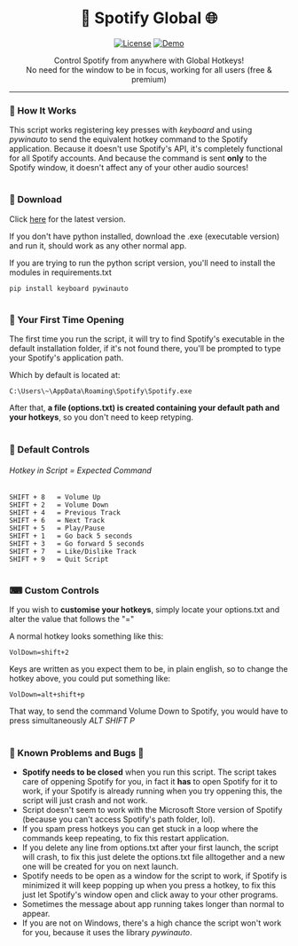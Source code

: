 <h1 align="center">🎵 Spotify Global 🌐</h1>
<div align="center">
  
  <a href="https://github.com/mavvos/SpotifyGlobal/blob/main/LICENSE">![License](https://img.shields.io/badge/License-MIT-red)</a>
  <a href="https://github.com/mavvos/SpotifyGlobal/releases/latest">![Demo](https://img.shields.io/badge/Download-Latest-green)</a>

  Control Spotify from anywhere with Global Hotkeys!\
  No need for the window to be in focus, working for all users (free & premium)

</div>
<hr>
<h3>🔨 How It Works</h3>
This script works registering key presses with <i>keyboard</i> and using <i>pywinauto</i> to send the equivalent hotkey command to the Spotify application.
Because it doesn't use Spotify's API, it's completely functional for all Spotify accounts.
And because the command is sent <b>only</b> to the Spotify window, it doesn't affect any of your other audio sources!

#
<h3>🎁 Download</h3>
Click <a href="https://github.com/mavvos/SpotifyGlobal/releases/latest">here</a> for the latest version.

If you don't have python installed, download the .exe (executable version) and run it, should work as any other normal app.

If you are trying to run the python script version, you'll need to install the modules in requirements.txt
```
pip install keyboard pywinauto
```


#
<h3>📂 Your First Time Opening</h3>
The first time you run the script, it will try to find Spotify's executable in the default installation folder, if it's not found there, you'll be prompted to type your Spotify's application path.

Which by default is located at:
```
C:\Users\~\AppData\Roaming\Spotify\Spotify.exe
```
After that, <b>a file (options.txt) is created containing your default path and your hotkeys</b>, so you don't need to keep retyping.

#
<h3>🎹 Default Controls</h3>
<h6>Hotkey in Script = Expected Command</h6>

```
SHIFT + 8   = Volume Up
SHIFT + 2   = Volume Down
SHIFT + 4   = Previous Track
SHIFT + 6   = Next Track
SHIFT + 5   = Play/Pause
SHIFT + 1   = Go back 5 seconds
SHIFT + 3   = Go forward 5 seconds
SHIFT + 7   = Like/Dislike Track
SHIFT + 9   = Quit Script
```

#
<h3>⌨ Custom Controls</h3>
If you wish to <b>customise your hotkeys</b>, simply locate your options.txt and alter the value that follows the "="

A normal hotkey looks something like this:
```
VolDown=shift+2
```

Keys are written as you expect them to be, in plain english, so to change the hotkey above, you could put something like:
```
VolDown=alt+shift+p
```

That way, to send the command Volume Down to Spotify, you would have to press simultaneously <i>ALT SHIFT P</i>

#
<h3>🐜 Known Problems and Bugs 🦟</h3>
<ul>
<li><b>Spotify needs to be closed</b> when you run this script. The script takes care of oppening Spotify for you, in fact it <b>has</b> to open Spotify for it to work, if your Spotify is already running when you try oppening this, the script will just crash and not work.</li>
<li>Script doesn't seem to work with the Microsoft Store version of Spotify (because you can't access Spotify's path folder, lol).</li>
<li>If you spam press hotkeys you can get stuck in a loop where the commands keep repeating, to fix this restart application.</li>
<li>If you delete any line from options.txt after your first launch, the script will crash, to fix this just delete the options.txt file alltogether and a new one will be created for you on next launch.</li>
<li>Spotify needs to be open as a window for the script to work, if Spotify is minimized it will keep popping up when you press a hotkey, to fix this just let Spotify's window open and click away to your other programs.</li>
<li>Sometimes the message about app running takes longer than normal to appear.</li>
<li>If you are not on Windows, there's a high chance the script won't work for you, because it uses the library <i>pywinauto</i>.</li>
</ul>
